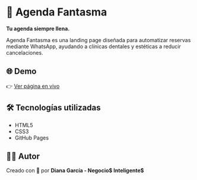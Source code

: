 # 🧭 Agenda Fantasma
**Tu agenda siempre llena.**

Agenda Fantasma es una landing page diseñada para automatizar reservas mediante WhatsApp, ayudando a clínicas dentales y estéticas a reducir cancelaciones.

## 🌐 Demo
👉 [Ver página en vivo](https://negociosinteligentesdg-stack.github.io/agenda-fantasma/)

## 🛠️ Tecnologías utilizadas
- HTML5  
- CSS3  
- GitHub Pages  

## 👩‍💼 Autor
Creado con 💚 por **Diana García - Negocio$ Inteligente$**

